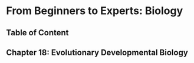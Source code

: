 # From Beginners to Experts: Biology
## Table of Content
## Chapter 18: Evolutionary Developmental Biology
